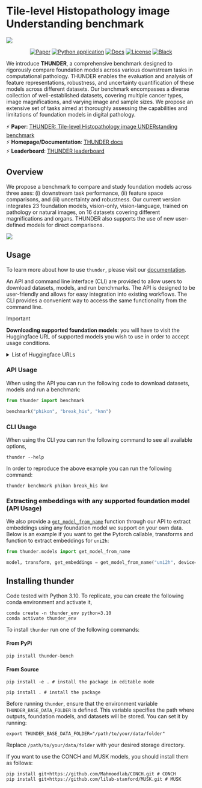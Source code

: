 
# Tile-level Histopathology image Understanding benchmark

<img src="https://raw.githubusercontent.com/MICS-Lab/thunder/main/docs/banner.png" />

<div align="center">

[![Paper](https://img.shields.io/badge/THUNDER-arXiv.2507.07860-purple.svg)](https://arxiv.org/abs/2507.07860)
[![Python application](https://github.com/MICS-lab/thunder/actions/workflows/ci.yml/badge.svg)](https://github.com/MICS-lab/thunder/actions/workflows/ci.yml)
[![Docs](https://img.shields.io/badge/docs-mkdocs-blue)](https://mics-lab.github.io/thunder/)
[![License](https://img.shields.io/badge/License-CC%20BY%204.0-lightgrey.svg)](https://github.com/MICS-Lab/thunder/blob/main/LICENSE)
[![Black](https://img.shields.io/badge/code%20style-black-000000.svg)](https://black.readthedocs.io/en/stable/)

</div>

We introduce **THUNDER**, a comprehensive benchmark designed to rigorously compare foundation models across various downstream tasks in computational pathology. THUNDER enables the evaluation and analysis of feature representations, robustness, and uncertainty quantification of these models across different datasets. Our benchmark encompasses a diverse collection of well-established datasets, covering multiple cancer types, image magnifications, and varying image and sample sizes. We propose an extensive set of tasks aimed at thoroughly assessing the capabilities and limitations of foundation models in digital pathology.

&#9889; **Paper**: [THUNDER: Tile-level Histopathology image UNDERstanding benchmark](https://arxiv.org/abs/2507.07860)\
&#9889; **Homepage/Documentation**: [THUNDER docs](https://mics-lab.github.io/thunder/)\
&#9889; **Leaderboard**: [THUNDER leaderboard](https://mics-lab.github.io/thunder/leaderboard/)

## Overview

We propose a benchmark to compare and study foundation models across three axes: (i) downstream task performance, (ii) feature space comparisons, and (iii) uncertainty and robustness. Our current version integrates 23 foundation models, vision-only, vision-language, trained on pathology or natural images, on 16 datasets covering different magnifications and organs. THUNDER also supports the use of new user-defined models for direct comparisons.

<img src="https://raw.githubusercontent.com/MICS-Lab/thunder/main/docs/overview.png" />


## Usage
To learn more about how to use `thunder`, please visit our [documentation](https://mics-lab.github.io/thunder/).

An API and command line interface (CLI) are provided to allow users to download datasets, models, and run benchmarks. The API is designed to be user-friendly and allows for easy integration into existing workflows. The CLI provides a convenient way to access the same functionality from the command line.

> [!IMPORTANT]
> **Downloading supported foundation models**: you will have to visit the Huggingface URL of supported models you wish to use in order to accept usage conditions.

<details>
<summary>List of Huggingface URLs</summary>

* UNI: https://huggingface.co/MahmoodLab/UNI
* UNI2-h: https://huggingface.co/MahmoodLab/UNI2-h
* Virchow: https://huggingface.co/paige-ai/Virchow
* Virchow2: https://huggingface.co/paige-ai/Virchow2
* H-optimus-0: https://huggingface.co/bioptimus/H-optimus-0
* H-optimus-1: https://huggingface.co/bioptimus/H-optimus-1
* CONCH: https://huggingface.co/MahmoodLab/CONCH
* TITAN/CONCHv1.5: https://huggingface.co/MahmoodLab/TITAN
* Phikon: https://huggingface.co/owkin/phikon
* Phikon2: https://huggingface.co/owkin/phikon-v2
* Hibou-b: https://huggingface.co/histai/hibou-b
* Hibou-L: https://huggingface.co/histai/hibou-L
* Midnight-12k: https://huggingface.co/kaiko-ai/midnight
* KEEP: https://huggingface.co/Astaxanthin/KEEP
* QuiltNet-B-32: https://huggingface.co/wisdomik/QuiltNet-B-32
* PLIP: https://huggingface.co/vinid/plip
* MUSK: https://huggingface.co/xiangjx/musk
* DINOv2-B: https://huggingface.co/facebook/dinov2-base
* DINOv2-L: https://huggingface.co/facebook/dinov2-large
* ViT-B: https://huggingface.co/google/vit-base-patch16-224-in21k
* ViT-L: https://huggingface.co/google/vit-large-patch16-224-in21k
* CLIP-B: https://huggingface.co/openai/clip-vit-base-patch32
* CLIP-L: https://huggingface.co/openai/clip-vit-large-patch14

</details>

### API Usage
When using the API you can run the following code to download datasets, models and run a benchmark:

```python
from thunder import benchmark

benchmark("phikon", "break_his", "knn")
```

### CLI Usage
When using the CLI you can run the following command to see all available options,

```console
thunder --help
```

In order to reproduce the above example you can run the following command:

```console
thunder benchmark phikon break_his knn
```

### Extracting embeddings with any supported foundation model (API Usage)
We also provide a [`get_model_from_name`](https://mics-lab.github.io/thunder/api/#thunder.models.get_model_from_name) function through our API to extract embeddings using any foundation model we support on your own data. Below is an example if you want to get the Pytorch callable, transforms and function to extract embeddings for `uni2h`:

```python
from thunder.models import get_model_from_name

model, transform, get_embeddings = get_model_from_name("uni2h", device="cuda")
```

## Installing thunder

Code tested with Python 3.10. To replicate, you can create the following conda environment and activate it,
```console
conda create -n thunder_env python=3.10
conda activate thunder_env
```

To install `thunder` run one of the following commands:

#### From PyPi
```console
pip install thunder-bench
```

#### From Source
```console
pip install -e . # install the package in editable mode
```
```console
pip install . # install the package
```

Before running `thunder`, ensure that the environment variable `THUNDER_BASE_DATA_FOLDER` is defined. This variable specifies the path where outputs, foundation models, and datasets will be stored. You can set it by running:

```console
export THUNDER_BASE_DATA_FOLDER="/path/to/your/data/folder"
```

Replace `/path/to/your/data/folder` with your desired storage directory.

If you want to use the CONCH and MUSK models, you should install them as follows:

```console
pip install git+https://github.com/Mahmoodlab/CONCH.git # CONCH
pip install git+https://github.com/lilab-stanford/MUSK.git # MUSK
```